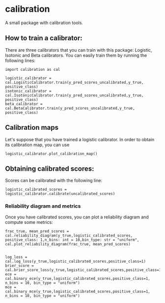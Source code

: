 # calibration
A small package with calibration tools.


## How to train a calibrator:



There are three calibrators that you can train with this package: Logistic, Isotonic and Beta calibrators. You can easily train them by running the following lines:

```
import calibration as cal

logistic_calibrator = cal.LogisticCalibrator.train(y_pred_scores_uncalibrated,y_true, positive_class)
isotonic_calibrator = cal.IsotonicCalibrator.train(y_pred_scores_uncalibrated,y_true, positive_class)
beta_calibrator = cal.BetaCalibrator.train(y_pred_scores_uncalibrated,y_true, positive_class)

```

## Calibration maps

Let's suppose that you have trained a logistic calibrator. In order to obtain its calibration map, you can use 

```
logistic_calibrator.plot_calibration_map()
```

## Obtaining calibrated scores:

Scores can be calibrated with the following line: 


```
logistic_calibrated_scores = logistic_calibrator.calibrate(uncalibrated_scores)
```

### Reliability diagram and metrics

Once you have calibrated scores, you can plot a reliability diagram and compute some metrics:

```
frac_true, mean_pred_scores = cal.reliability_diagram(y_true,logistic_calibrated_scores, positive_class: 1,n_bins: int = 10,bin_type: str = "uniform",
cal.plot_reliability_diagram(frac_true, mean_pred_scores)


log_loss = cal.log_loss(y_true,logistic_calibrated_scores,positive_class=1)
brier_score = cal.brier_score_loss(y_true,logistic_calibrated_scores,positive_class=1)
ece = cal.binary_ece(y_true,logistic_calibrated_scores,positive_class=1, n_bins = 10, bin_type = "uniform")
mce = cal.binary_mce(y_true,logistic_calibrated_scores,positive_class=1, n_bins = 10, bin_type = "uniform")
```



